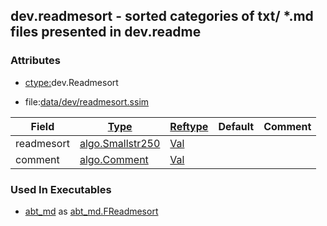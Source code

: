 ## dev.readmesort - sorted categories of txt/ *.md files presented in dev.readme


### Attributes
<a href="#attributes"></a>
<!-- dev.mdmark  mdmark:MDSECTION  state:BEG_AUTO  param:Attributes -->
* [ctype:](/txt/ssimdb/dmmeta/ctype.md)dev.Readmesort

* file:[data/dev/readmesort.ssim](/data/dev/readmesort.ssim)

|Field|[Type](/txt/ssimdb/dmmeta/ctype.md)|[Reftype](/txt/ssimdb/dmmeta/reftype.md)|Default|Comment|
|---|---|---|---|---|
|readmesort|[algo.Smallstr250](/txt/protocol/algo/README.md#algo-smallstr250)|[Val](/txt/exe/amc/reftypes.md#val)|||
|comment|[algo.Comment](/txt/protocol/algo/Comment.md)|[Val](/txt/exe/amc/reftypes.md#val)|||

<!-- dev.mdmark  mdmark:MDSECTION  state:END_AUTO  param:Attributes -->

### Used In Executables
<a href="#used-in-executables"></a>
<!-- dev.mdmark  mdmark:MDSECTION  state:BEG_AUTO  param:ImdbUses -->

* [abt_md](/txt/exe/abt_md/internals.md) as [abt_md.FReadmesort](/txt/exe/abt_md/internals.md#abt_md-freadmesort)

<!-- dev.mdmark  mdmark:MDSECTION  state:END_AUTO  param:ImdbUses -->

